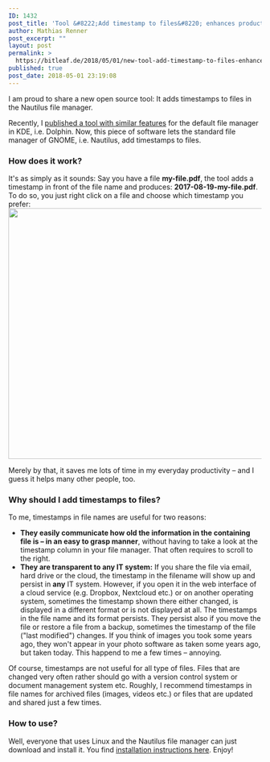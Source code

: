 ```yaml
---
ID: 1432
post_title: 'Tool &#8222;Add timestamp to files&#8220; enhances productivity in GNOME &#038; Nautilus'
author: Mathias Renner
post_excerpt: ""
layout: post
permalink: >
  https://bitleaf.de/2018/05/01/new-tool-add-timestamp-to-files-enhances-productivity-in-gnome-nautilus/
published: true
post_date: 2018-05-01 23:19:08
---
```

I am proud to share a new open source tool: It adds timestamps to files in the Nautilus file manager.<!--more-->

Recently, I <a href="https://bitleaf.de/2017/08/19/new-tool-add-timestamps-enhances-everyday-productivity/">published a tool with similar features</a> for the default file manager in KDE, i.e. Dolphin. Now, this piece of software lets the standard file manager of GNOME, i.e. Nautilus, add timestamps to files.
<h3>How does it work?</h3>
It's as simply as it sounds: Say you have a file <strong>my-file.pdf</strong>, the tool adds a timestamp in front of the file name and produces: <strong>2017-08-19-my-file.pdf</strong>. To do so, you just right click on a file and choose which timestamp you prefer:

<img class="aligncenter wp-image-1433 size-full" src="https://bitleaf.de/wp-content/uploads/2018/05/screenshot.png" alt="" width="739" height="498" />

Merely by that, it saves me lots of time in my everyday productivity – and I guess it helps many other people, too.
<h3>Why should I add timestamps to files?</h3>
To me, timestamps in file names are useful for two reasons:
<ul>
 	<li><strong>They easily communicate how old the information in the containing file is – in an easy to grasp manner</strong>, without having to take a look at the timestamp column in your file manager. That often requires to scroll to the right.</li>
 	<li><strong>They are transparent to any IT system:</strong> If you share the file via email, hard drive or the cloud, the timestamp in the filename will show up and persist in <strong>any</strong> IT system. However, if you open it in the web interface of a cloud service (e.g. Dropbox, Nextcloud etc.) or on another operating system, sometimes the timestamp shown there either changed, is displayed in a different format or is not displayed at all. The timestamps in the file name and its format persists.
They persist also if you move the file or restore a file from a backup, sometimes the timestamp of the file ("last modified") changes. If you think of images you took some years ago, they won't appear in your photo software as taken some years ago, but taken today. This happend to me a few times – annoying.</li>
</ul>
Of course, timestamps are not useful for all type of files. Files that are changed very often rather should go with a version control system or document management system etc.
Roughly, I recommend timestamps in file names for archived files (images, videos etc.) or files that are updated and shared just a few times.
<h3>How to use?</h3>
Well, everyone that uses Linux and the Nautilus file manager can just download and install it. You find <a href="https://github.com/bitleaf/nautilus-script-add-timestamp-to-files">installation instructions here</a>. Enjoy!